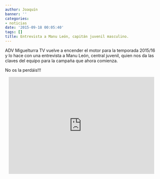```yaml
---
author: Joaquín
banner: ''
categories:
- noticias
date: '2015-09-18 00:05:40'
tags: []
title: Entrevista a Manu León, capitán juvenil masculino.
---
```


ADV Miguelturra TV vuelve a encender el motor para la temporada 2015/16 y lo hace con una entrevista a Manu León, central juvenil, quien nos da las claves del equipo para la campaña que ahora comienza.

No os la perdáis!!!
<center>
<iframe width="480" height="320" src="https://www.youtube.com/embed/QHiJHDkL3I4" frameborder="0" allowfullscreen></iframe>
</center>

